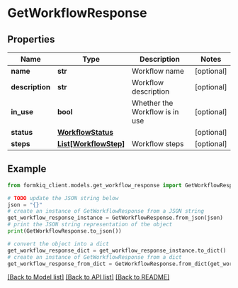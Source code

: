 # GetWorkflowResponse


## Properties

Name | Type | Description | Notes
------------ | ------------- | ------------- | -------------
**name** | **str** | Workflow name | [optional] 
**description** | **str** | Workflow description | [optional] 
**in_use** | **bool** | Whether the Workflow is in use | [optional] 
**status** | [**WorkflowStatus**](WorkflowStatus.md) |  | [optional] 
**steps** | [**List[WorkflowStep]**](WorkflowStep.md) | Workflow steps | [optional] 

## Example

```python
from formkiq_client.models.get_workflow_response import GetWorkflowResponse

# TODO update the JSON string below
json = "{}"
# create an instance of GetWorkflowResponse from a JSON string
get_workflow_response_instance = GetWorkflowResponse.from_json(json)
# print the JSON string representation of the object
print(GetWorkflowResponse.to_json())

# convert the object into a dict
get_workflow_response_dict = get_workflow_response_instance.to_dict()
# create an instance of GetWorkflowResponse from a dict
get_workflow_response_from_dict = GetWorkflowResponse.from_dict(get_workflow_response_dict)
```
[[Back to Model list]](../README.md#documentation-for-models) [[Back to API list]](../README.md#documentation-for-api-endpoints) [[Back to README]](../README.md)


